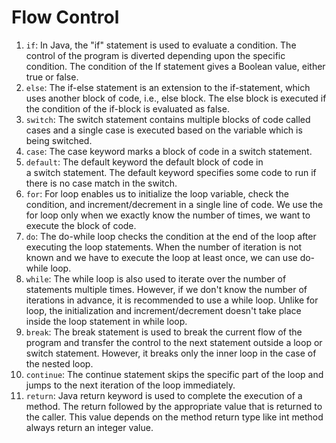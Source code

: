 # Flow Control

1. `if`: In Java, the "if" statement is used to evaluate a condition. The control of the program is diverted depending upon the specific condition. The condition of the If statement gives a Boolean value, either true or false.
2. `else`: The if-else statement is an extension to the if-statement, which uses another block of code, i.e., else block. The else block is executed if the condition of the if-block is evaluated as false.
3. `switch`: The switch statement contains multiple blocks of code called cases and a single case is executed based on the variable which is being switched.
4. `case`: The case keyword marks a block of code in a switch statement.
5. `default`: The default keyword the default block of code in a switch statement. The default keyword specifies some code to run if there is no case match in the switch.
6. `for`: For loop enables us to initialize the loop variable, check the condition, and increment/decrement in a single line of code. We use the for loop only when we exactly know the number of times, we want to execute the block of code.
7. `do`: The do-while loop checks the condition at the end of the loop after executing the loop statements. When the number of iteration is not known and we have to execute the loop at least once, we can use do-while loop.
8. `while`: The while loop is also used to iterate over the number of statements multiple times. However, if we don't know the number of iterations in advance, it is recommended to use a while loop. Unlike for loop, the initialization and increment/decrement doesn't take place inside the loop statement in while loop.
9. `break`: The break statement is used to break the current flow of the program and transfer the control to the next statement outside a loop or switch statement. However, it breaks only the inner loop in the case of the nested loop.
10. `continue`: The continue statement skips the specific part of the loop and jumps to the next iteration of the loop immediately.
11. `return`: Java return keyword is used to complete the execution of a method. The return followed by the appropriate value that is returned to the caller. This value depends on the method return type like int method always return an integer value.